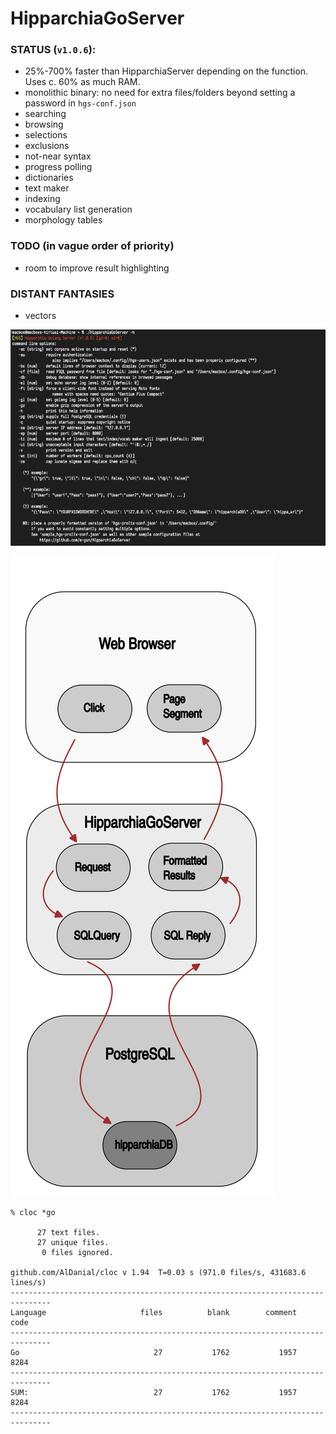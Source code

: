 # HipparchiaGoServer

### STATUS (`v1.0.6`):

* 25%-700% faster than HipparchiaServer depending on the function. Uses c. 60% as much RAM.
* monolithic binary: no need for extra files/folders beyond setting a password in `hgs-conf.json`
* searching
* browsing 
* selections 
* exclusions 
* not-near syntax
* progress polling 
* dictionaries
* text maker
* indexing
* vocabulary list generation
* morphology tables

### TODO (in vague order of priority)

* room to improve result highlighting

### DISTANT FANTASIES
* vectors


![options](gitimg/hgscli.png)

![workflow](gitimg/hipparchia_workflow.svg)

```
% cloc *go

      27 text files.
      27 unique files.                              
       0 files ignored.

github.com/AlDanial/cloc v 1.94  T=0.03 s (971.0 files/s, 431683.6 lines/s)
-------------------------------------------------------------------------------
Language                     files          blank        comment           code
-------------------------------------------------------------------------------
Go                              27           1762           1957           8284
-------------------------------------------------------------------------------
SUM:                            27           1762           1957           8284
-------------------------------------------------------------------------------


```